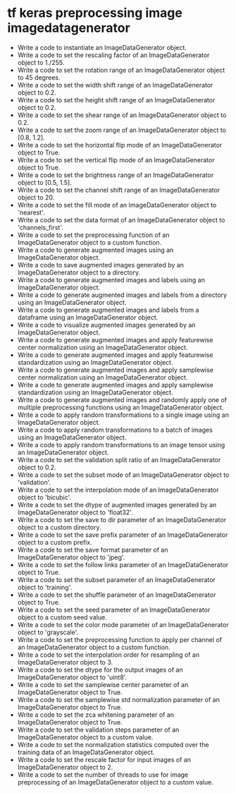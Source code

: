 # tf keras preprocessing image imagedatagenerator

- Write a code to instantiate an ImageDataGenerator object.
- Write a code to set the rescaling factor of an ImageDataGenerator object to 1./255.
- Write a code to set the rotation range of an ImageDataGenerator object to 45 degrees.
- Write a code to set the width shift range of an ImageDataGenerator object to 0.2.
- Write a code to set the height shift range of an ImageDataGenerator object to 0.2.
- Write a code to set the shear range of an ImageDataGenerator object to 0.2.
- Write a code to set the zoom range of an ImageDataGenerator object to [0.8, 1.2].
- Write a code to set the horizontal flip mode of an ImageDataGenerator object to True.
- Write a code to set the vertical flip mode of an ImageDataGenerator object to True.
- Write a code to set the brightness range of an ImageDataGenerator object to [0.5, 1.5].
- Write a code to set the channel shift range of an ImageDataGenerator object to 20.
- Write a code to set the fill mode of an ImageDataGenerator object to 'nearest'.
- Write a code to set the data format of an ImageDataGenerator object to 'channels_first'.
- Write a code to set the preprocessing function of an ImageDataGenerator object to a custom function.
- Write a code to generate augmented images using an ImageDataGenerator object.
- Write a code to save augmented images generated by an ImageDataGenerator object to a directory.
- Write a code to generate augmented images and labels using an ImageDataGenerator object.
- Write a code to generate augmented images and labels from a directory using an ImageDataGenerator object.
- Write a code to generate augmented images and labels from a dataframe using an ImageDataGenerator object.
- Write a code to visualize augmented images generated by an ImageDataGenerator object.
- Write a code to generate augmented images and apply featurewise center normalization using an ImageDataGenerator object.
- Write a code to generate augmented images and apply featurewise standardization using an ImageDataGenerator object.
- Write a code to generate augmented images and apply samplewise center normalization using an ImageDataGenerator object.
- Write a code to generate augmented images and apply samplewise standardization using an ImageDataGenerator object.
- Write a code to generate augmented images and randomly apply one of multiple preprocessing functions using an ImageDataGenerator object.
- Write a code to apply random transformations to a single image using an ImageDataGenerator object.
- Write a code to apply random transformations to a batch of images using an ImageDataGenerator object.
- Write a code to apply random transformations to an image tensor using an ImageDataGenerator object.
- Write a code to set the validation split ratio of an ImageDataGenerator object to 0.2.
- Write a code to set the subset mode of an ImageDataGenerator object to 'validation'.
- Write a code to set the interpolation mode of an ImageDataGenerator object to 'bicubic'.
- Write a code to set the dtype of augmented images generated by an ImageDataGenerator object to 'float32'.
- Write a code to set the save to dir parameter of an ImageDataGenerator object to a custom directory.
- Write a code to set the save prefix parameter of an ImageDataGenerator object to a custom prefix.
- Write a code to set the save format parameter of an ImageDataGenerator object to 'jpeg'.
- Write a code to set the follow links parameter of an ImageDataGenerator object to True.
- Write a code to set the subset parameter of an ImageDataGenerator object to 'training'.
- Write a code to set the shuffle parameter of an ImageDataGenerator object to True.
- Write a code to set the seed parameter of an ImageDataGenerator object to a custom seed value.
- Write a code to set the color mode parameter of an ImageDataGenerator object to 'grayscale'.
- Write a code to set the preprocessing function to apply per channel of an ImageDataGenerator object to a custom function.
- Write a code to set the interpolation order for resampling of an ImageDataGenerator object to 3.
- Write a code to set the dtype for the output images of an ImageDataGenerator object to 'uint8'.
- Write a code to set the samplewise center parameter of an ImageDataGenerator object to True.
- Write a code to set the samplewise std normalization parameter of an ImageDataGenerator object to True.
- Write a code to set the zca whitening parameter of an ImageDataGenerator object to True.
- Write a code to set the validation steps parameter of an ImageDataGenerator object to a custom value.
- Write a code to set the normalization statistics computed over the training data of an ImageDataGenerator object.
- Write a code to set the rescale factor for input images of an ImageDataGenerator object to 2.
- Write a code to set the number of threads to use for image preprocessing of an ImageDataGenerator object to a custom value.